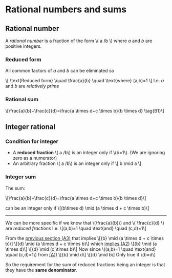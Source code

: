 # Rational numbers and sums

## Rational number

A *rational number* is a fraction of the form \\( a /b \\) where *a* and *b* are positive integers.

### Reduced form

All common factors of *a* and *b* can be eliminated so

\\[ \text{Reduced form} \quad \frac{a}{b} \quad \text{where} (a,b)=1 \\] 
I.e. *a* and *b* are *relatively prime*

### Rational sum

\\[\frac{a}{b}+\frac{c}{d}=\frac{a \times d+c \times b}{b \times d} \tag{B1}\\]

## Integer rational

### Condition for integer

* A __reduced fraction__ \\( a /b\\) is an integer only if \\(b=1\\). (We are ignoring zero as a numerator)
* An arbitrary fraction \\( a /b\\) is an integer only if
\\[ b \mid a  \\]

### Integer sum

The sum:

\\[\frac{a}{b}+\frac{c}{d}=\frac{a \times d+c \times b}{b \times d}\\]


can be an integer only if
\\[(b\times d) \mid (a \times d + c \times b)\\]

----

We can be more specific if we know that \\(\frac{a}{b}\\) and \\( \frac{c}{d} \\) are *reduced fractions* I.e.
\\[(a,b)=1 \quad \text{and} \quad (c,d)=1\\]

From the [previous section (A3)](basic_theory.md) that implies
\\[{b} \mid (a \times d + c \times b)\\]
\\[{d} \mid (a \times d + c \times b)\\]
which [implies (A2)](basic_theory.md)
\\[{b} \mid (a \times d)\\]
\\[{d} \mid (c \times b)\\]
Now since \\((a,b)=1 \quad \text{and} \quad (c,d)=1\\) from [(A1)](basic_theory.md)
\\[{b} \mid d\\]
\\[{d} \mid b\\]
Only true if \\(b=d\\)

So the requirement for the sum of reduced fractions being an integer is that they have the __same denominator__.

